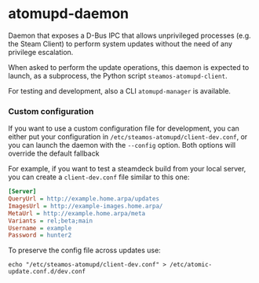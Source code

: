 # atomupd-daemon

Daemon that exposes a D-Bus IPC that allows unprivileged processes (e.g. the Steam Client)
to perform system updates without the need of any privilege escalation.

When asked to perform the update operations, this daemon is expected to launch, as a subprocess, the Python
script `steamos-atomupd-client`.

For testing and development, also a CLI `atomupd-manager` is available.

### Custom configuration

If you want to use a custom configuration file for development, you can either put your
configuration in `/etc/steamos-atomupd/client-dev.conf`, or you can launch the daemon
with the `--config` option. Both options will override the default fallback

For example, if you want to test a steamdeck build from your local server, you can
create a `client-dev.conf` file similar to this one:
```ini
[Server]
QueryUrl = http://example.home.arpa/updates
ImagesUrl = http://example-images.home.arpa/
MetaUrl = http://example.home.arpa/meta
Variants = rel;beta;main
Username = example
Password = hunter2
```

To preserve the config file across updates use:
```shell
echo "/etc/steamos-atomupd/client-dev.conf" > /etc/atomic-update.conf.d/dev.conf
```
